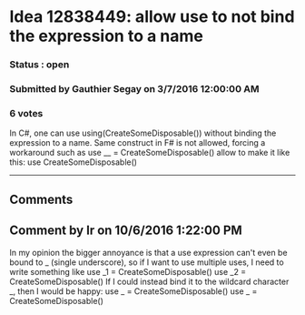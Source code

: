 # Idea 12838449: allow use to not bind the expression to a name #

### Status : open

### Submitted by Gauthier Segay on 3/7/2016 12:00:00 AM

### 6 votes

In C#, one can use using(CreateSomeDisposable()) without binding the expression to a name.
Same construct in F# is not allowed, forcing a workaround such as
use __ = CreateSomeDisposable()
allow to make it like this:
use CreateSomeDisposable()


------------------------
## Comments


## Comment by lr on 10/6/2016 1:22:00 PM
In my opinion the bigger annoyance is that a use expression can't even be bound to _ (single underscore), so if I want to use multiple uses, I need to write something like
use _1 = CreateSomeDisposable()
use _2 = CreateSomeDisposable()
If I could instead bind it to the wildcard character _, then I would be happy:
use _ = CreateSomeDisposable()
use _ = CreateSomeDisposable()

